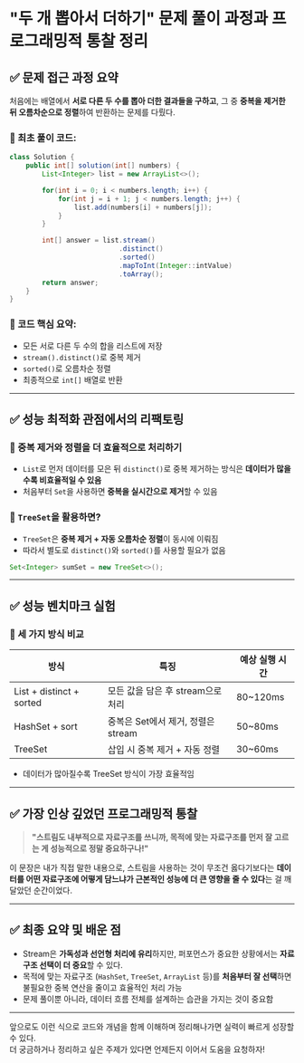 # "두 개 뽑아서 더하기" 문제 풀이 과정과 프로그래밍적 통찰 정리


## ✅ 문제 접근 과정 요약

처음에는 배열에서 **서로 다른 두 수를 뽑아 더한 결과들을 구하고**, 그 중 **중복을 제거한 뒤 오름차순으로 정렬**하여 반환하는 문제를 다뤘다.


### 🔹 최초 풀이 코드:

```java
class Solution {
    public int[] solution(int[] numbers) {
        List<Integer> list = new ArrayList<>();

        for(int i = 0; i < numbers.length; i++) {
            for(int j = i + 1; j < numbers.length; j++) {
                list.add(numbers[i] + numbers[j]);
            }
        }

        int[] answer = list.stream()
                           .distinct()
                           .sorted()
                           .mapToInt(Integer::intValue)
                           .toArray();
        return answer;
    }
}
```


### 🔹 코드 핵심 요약:

- 모든 서로 다른 두 수의 합을 리스트에 저장  
- `stream().distinct()`로 중복 제거  
- `sorted()`로 오름차순 정렬  
- 최종적으로 `int[]` 배열로 반환  


---


## ✅ 성능 최적화 관점에서의 리팩토링


### 🔹 중복 제거와 정렬을 더 효율적으로 처리하기

- `List`로 먼저 데이터를 모은 뒤 `distinct()`로 중복 제거하는 방식은 **데이터가 많을수록 비효율적일 수 있음**  
- 처음부터 `Set`을 사용하면 **중복을 실시간으로 제거**할 수 있음  


### 🔹 `TreeSet`을 활용하면?

- `TreeSet`은 **중복 제거 + 자동 오름차순 정렬**이 동시에 이뤄짐  
- 따라서 별도로 `distinct()`와 `sorted()`를 사용할 필요가 없음  


```java
Set<Integer> sumSet = new TreeSet<>();
```


---


## ✅ 성능 벤치마크 실험


### 🔹 세 가지 방식 비교

| 방식                       | 특징                              | 예상 실행 시간 |
|--------------------------|-----------------------------------|----------------|
| List + distinct + sorted | 모든 값을 담은 후 stream으로 처리 | 80~120ms       |
| HashSet + sort           | 중복은 Set에서 제거, 정렬은 stream | 50~80ms        |
| TreeSet                  | 삽입 시 중복 제거 + 자동 정렬      | 30~60ms        |


- 데이터가 많아질수록 TreeSet 방식이 가장 효율적임  


---


## ✅ 가장 인상 깊었던 프로그래밍적 통찰


> **"스트림도 내부적으로 자료구조를 쓰니까, 목적에 맞는 자료구조를 먼저 잘 고르는 게 성능적으로 정말 중요하구나!"**


이 문장은 내가 직접 말한 내용으로, 스트림을 사용하는 것이 무조건 옳다기보다는 **데이터를 어떤 자료구조에 어떻게 담느냐가 근본적인 성능에 더 큰 영향을 줄 수 있다**는 걸 깨달았던 순간이었다.


---


## ✅ 최종 요약 및 배운 점

- Stream은 **가독성과 선언형 처리에 유리**하지만, 퍼포먼스가 중요한 상황에서는 **자료구조 선택이 더 중요**할 수 있다.  
- 목적에 맞는 자료구조 (`HashSet`, `TreeSet`, `ArrayList` 등)를 **처음부터 잘 선택**하면 불필요한 중복 연산을 줄이고 효율적인 처리 가능  
- 문제 풀이뿐 아니라, 데이터 흐름 전체를 설계하는 습관을 가지는 것이 중요함  


---


앞으로도 이런 식으로 코드와 개념을 함께 이해하며 정리해나가면 실력이 빠르게 성장할 수 있다.  
더 궁금하거나 정리하고 싶은 주제가 있다면 언제든지 이어서 도움을 요청하자!


